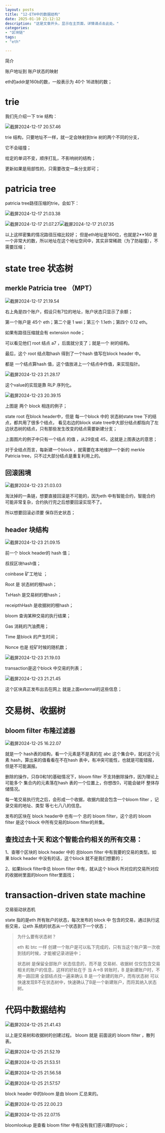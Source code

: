 ```yaml
---
layout: posts
title: "12-ETH中的数据结构"
date: 2025-01-10 21:12:12
description: "这是文章开头，显示在主页面，详情请点击此处。"
categories: 
- "区块链"
tags:
- "eth"

---
```


简介 <!--more-->

 

账户地址到 账户状态的映射

eth的addr是160b的数，一般表示为 40个 16进制的数；

# trie

我们先介绍一下 trie 结构：

![截屏2024-12-17 20.57.46](12-ETH%E4%B8%AD%E7%9A%84%E6%95%B0%E6%8D%AE%E7%BB%93%E6%9E%84/%E6%88%AA%E5%B1%8F2024-12-17%2020.57.46.png)

trie 结构，只要地址不一样，就一定会映射到trie 树的两个不同的分支，

它不会碰撞；

给定的单词不变，顺序打乱，不影响树的结构；

更新如果是局部性的，只需要改变一条分支即可；



# patricia tree

patricia tree路径压缩的trie，会如下：

![截屏2024-12-17 21.03.38](12-ETH%E4%B8%AD%E7%9A%84%E6%95%B0%E6%8D%AE%E7%BB%93%E6%9E%84/%E6%88%AA%E5%B1%8F2024-12-17%2021.03.38.png)

![截屏2024-12-17 21.07.27](12-ETH%E4%B8%AD%E7%9A%84%E6%95%B0%E6%8D%AE%E7%BB%93%E6%9E%84/%E6%88%AA%E5%B1%8F2024-12-17%2021.07.27.png)![截屏2024-12-17 21.07.35](12-ETH%E4%B8%AD%E7%9A%84%E6%95%B0%E6%8D%AE%E7%BB%93%E6%9E%84/%E6%88%AA%E5%B1%8F2024-12-17%2021.07.35.png)



以上这样密集的情况路径压缩比较好；
但是eth地址是160位，也就是2**160 是一个非常大的数，所以地址在这个地址空间中，其实非常稀疏（为了防碰撞），不需要压缩；



# state tree 状态树

## merkle Patricia tree （MPT）

![截屏2024-12-17 21.19.54](12-ETH%E4%B8%AD%E7%9A%84%E6%95%B0%E6%8D%AE%E7%BB%93%E6%9E%84/%E6%88%AA%E5%B1%8F2024-12-17%2021.19.54.png)





右上角是四个账户，假设只有7位的地址，账户状态只显示了余额；

第一个账户是 45个 eth；第二个是 1 wei；第三个 1.1eth；第四个 0.12 eth。

如果有路径压缩就会有 extension node；

可以看见他们 root 结点 a7 ，后面就分支了；就是一个 树的结构。

最后，这个 root 结点取hash 得到了一个hash 值写在block header 中。

都是 一个结点算hash 值，这个值放进上一个结点中作值，来实现指针。

![截屏2024-12-23 21.28.17](12-ETH%E4%B8%AD%E7%9A%84%E6%95%B0%E6%8D%AE%E7%BB%93%E6%9E%84/%E6%88%AA%E5%B1%8F2024-12-23%2021.28.17.png)

这个value的实现是靠 RLP 序列化。



![截屏2024-12-23 20.39.15](12-ETH%E4%B8%AD%E7%9A%84%E6%95%B0%E6%8D%AE%E7%BB%93%E6%9E%84/%E6%88%AA%E5%B1%8F2024-12-23%2020.39.15.png)

上图是 两个 block 相连的例子；

state root 在block header中，但是 每一个block 中的 状态树state tree 下的结点，都共用了很多个结点， 看见右边的block state tree中大部分结点都指向了左边状态树的结点，只有那些发生改变的结点需要新建分支；

上面图片的例子中只有一个结点 的值 ，从29变成 45，这就是上图表达的意思；



对于全结点而言，每新建一个block ，就需要在本地维护一个新的 merkle Patricia tree，只不过大部分结点是重复利用上的。



## 回滚困境

![截屏2024-12-23 21.03.03](12-ETH%E4%B8%AD%E7%9A%84%E6%95%B0%E6%8D%AE%E7%BB%93%E6%9E%84/%E6%88%AA%E5%B1%8F2024-12-23%2021.03.03.png)

淘汰掉的一条链，想要直接回滚是不可能的，因为eth 中有智能合约，智能合约 可能非常复杂，合约执行完之后想要回滚实现不了。

所以想要回滚必须要 保存历史状态；



## header 块结构

![截屏2024-12-23 21.09.15](12-ETH%E4%B8%AD%E7%9A%84%E6%95%B0%E6%8D%AE%E7%BB%93%E6%9E%84/%E6%88%AA%E5%B1%8F2024-12-23%2021.09.15.png)

前一个 block header的 hash 值；

叔叔区块hash值；

coinbase 矿工地址 ；

Root 是 状态树的根hash；

TxHash 是交易树的根hash；

receipthHash 是收据树的根hash；

bloom 查询某种交易的执行结果；

Gas 消耗的汽油费用；

Time 是block 的产生时间；

Nonce 也是 挖矿时候的随机数；

![截屏2024-12-23 21.19.03](12-ETH%E4%B8%AD%E7%9A%84%E6%95%B0%E6%8D%AE%E7%BB%93%E6%9E%84/%E6%88%AA%E5%B1%8F2024-12-23%2021.19.03.png)

transaction是这个block 中交易的列表；

![截屏2024-12-23 21.21.45](12-ETH%E4%B8%AD%E7%9A%84%E6%95%B0%E6%8D%AE%E7%BB%93%E6%9E%84/%E6%88%AA%E5%B1%8F2024-12-23%2021.21.45.png)

这个区块真正发布出去在网上 就是上面external的这些信息；





# 交易树、收据树

## bloom filter 布隆过滤器

![截屏2024-12-25 16.22.07](12-ETH%E4%B8%AD%E7%9A%84%E6%95%B0%E6%8D%AE%E7%BB%93%E6%9E%84/%E6%88%AA%E5%B1%8F2024-12-25%2016.22.07.png)

就是一个 hash表的结构，看一个元素是不是真的在 abc 这个集合中，就对这个元素 hash，算出来的值看看在不在hash 表中，有冲突可能性，也就是可能错报，但是不可能漏报。

删除的操作，只存0和1的基础情况下，bloom filter 不支持删除操作，因为理论上可能多个 集合内的元素落在hash 表的一个位置上，你想改0，可能会破坏 整体存储情况。



每一笔交易执行完之后，会形成一个收据，收据内就会包含一个bloom filter ，记录交易的地址、类型 等七七八八的信息。 

发布的区块在 block header中 也有一个 总的 bloom filter，这个总的 bloom filter 是这个block 中所有交易的bloom filter的并集。



## 查找过去十天 和这个智能合约相关的所有交易：

1、查哪个区块的 block header 中的 总bloom filter 中有我要的交易的类型。如果 block header 中没有的话，这个block 就不是我们想要的；

2、如果block filter中总 bloom filter 中有，就从这个 block 所对应的交易所对应的收据树里面的bloom filter里面找；





# transaction-driven state machine   

交易驱动状态机


state 指的是eth 所有账户的状态，每次发布的 block 中 包含的交易，通过执行这些交易，让eth 系统的状态从一个状态到下一个状态；





>
> 为什么要有状态树？
>
> eth 和 btc 一样 创建一个账户是可以私下完成的，只有当这个账户第一次收到钱的时候，才能被记录进链中；
>
> 状态树 是保留全部账户 状态信息的，而不是 交易树、收据树 仅仅包含交易相关的账户的信息，这样的好处在于 当 A->B 转账时，B 是新建账户时，不用一路回溯 全部结点找一遍来确认 B 是一个新建的账户，而有状态树 可以快速发现B不在状态树中，快速确认了B是一个新建账户，而将其纳入状态树。



# 代码中数据结构

![截屏2024-12-25 21.41.43](12-ETH%E4%B8%AD%E7%9A%84%E6%95%B0%E6%8D%AE%E7%BB%93%E6%9E%84/%E6%88%AA%E5%B1%8F2024-12-25%2021.41.43.png)



以上是交易树和收据树的创建过程。
bloom 就是 前面说的 bloom filter ，散列表。

![截屏2024-12-25 21.52.19](12-ETH%E4%B8%AD%E7%9A%84%E6%95%B0%E6%8D%AE%E7%BB%93%E6%9E%84/%E6%88%AA%E5%B1%8F2024-12-25%2021.52.19.png)

![截屏2024-12-25 21.53.51](12-ETH%E4%B8%AD%E7%9A%84%E6%95%B0%E6%8D%AE%E7%BB%93%E6%9E%84/%E6%88%AA%E5%B1%8F2024-12-25%2021.53.51.png)

![截屏2024-12-25 21.56.58](12-ETH%E4%B8%AD%E7%9A%84%E6%95%B0%E6%8D%AE%E7%BB%93%E6%9E%84/%E6%88%AA%E5%B1%8F2024-12-25%2021.56.58.png)

![截屏2024-12-25 21.57.57](12-ETH%E4%B8%AD%E7%9A%84%E6%95%B0%E6%8D%AE%E7%BB%93%E6%9E%84/%E6%88%AA%E5%B1%8F2024-12-25%2021.57.57.png)

block header 中的bloom 是由 bloom 汇总来的。

![截屏2024-12-25 22.00.23](12-ETH%E4%B8%AD%E7%9A%84%E6%95%B0%E6%8D%AE%E7%BB%93%E6%9E%84/%E6%88%AA%E5%B1%8F2024-12-25%2022.00.23.png)

![截屏2024-12-25 22.07.15](12-ETH%E4%B8%AD%E7%9A%84%E6%95%B0%E6%8D%AE%E7%BB%93%E6%9E%84/%E6%88%AA%E5%B1%8F2024-12-25%2022.07.15.png)

bloomlookup 是查看 bloom filter 中有没有我们感兴趣的topic；

